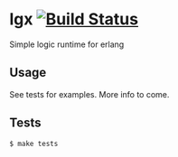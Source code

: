 lgx [![Build Status](https://travis-ci.org/camshaft/lgx.png?branch=master)](https://travis-ci.org/camshaft/lgx)
=====

Simple logic runtime for erlang

Usage
-----

See tests for examples. More info to come.

Tests
-----

```sh
$ make tests
```
